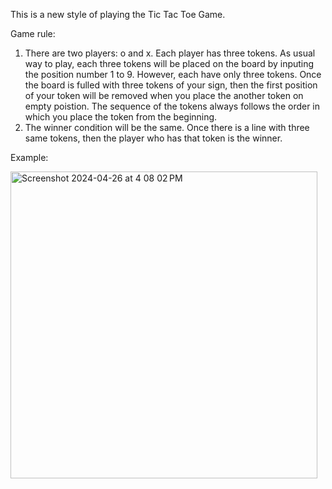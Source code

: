 This is a new style of playing the Tic Tac Toe Game. 

Game rule:
1. There are two players: o and x. Each player has three tokens. As usual way to play, each three tokens will be placed on the board by inputing the position number 1 to 9.
   However, each have only three tokens. Once the board is fulled with three tokens of your sign, then the first position of your token will be removed when you place the another token on empty poistion.
   The sequence of the tokens always follows the order in which you place the token from the beginning.
2. The winner condition will be the same. Once there is a line with three same tokens, then the player who has that token is the winner.

Example: 


<img width="491" alt="Screenshot 2024-04-26 at 4 08 02 PM" src="https://github.com/tylerchao/New_Style_Tic_Tac_Toe_python/assets/83348401/fb4a372e-c7f2-448a-8c88-fbcf491afbc7">


